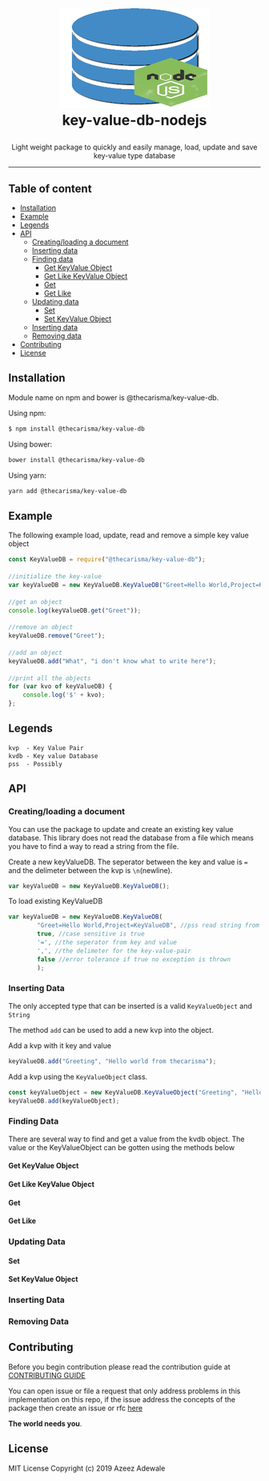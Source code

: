 # <p style="text-align: center;" align="center"><img src="https://github.com/keyvaluedb/key-value-db/raw/master/icons/key-value-db-nodejs.png" alt="key-value-db-nodejs" style="width:300px;height:200px;" width="300" height="200" /><br /> key-value-db-nodejs</p>

<p style="text-align: center;" align="center">Light weight package to quickly and easily manage, load, update and save key-value type database </p>

___

## Table of content
- [Installation](#installation)
- [Example](#example)
- [Legends](#legends)
- [API](#api)
	- [Creating/loading a document](#creating/loading-a-document)
	- [Inserting data](#inserting-data)
	- [Finding data](#finding-data)
	    - [Get KeyValue Object](#get-keyvalue-object)
	    - [Get Like KeyValue Object](#get-like-keyvalue-object)
	    - [Get](#get-like)
	    - [Get Like](#get-like)
	- [Updating data](#updating-data)
        - [Set](#set)
        - [Set KeyValue Object](#set-keyvalue-object)
	- [Inserting data](#inserting-data)
	- [Removing data](#removing-data)
- [Contributing](#contributing)
- [License](#license)

## Installation

Module name on npm and bower is @thecarisma/key-value-db.

Using npm:

```bash
$ npm install @thecarisma/key-value-db
```

Using bower:

```bash
bower install @thecarisma/key-value-db
```

Using yarn:

```bash
yarn add @thecarisma/key-value-db
```

## Example

The following example load, update, read and remove a simple key value object 

```js
const KeyValueDB = require("@thecarisma/key-value-db");

//initialize the key-value 
var keyValueDB = new KeyValueDB.KeyValueDB("Greet=Hello World,Project=KeyValueDB", true, '=', ',', false);

//get an object
console.log(keyValueDB.get("Greet"));

//remove an object
keyValueDB.remove("Greet");

//add an object
keyValueDB.add("What", "i don't know what to write here");

//print all the objects
for (var kvo of keyValueDB) {
	console.log('$' + kvo);
};
```

## Legends

```
kvp  - Key Value Pair
kvdb - Key value Database
pss  - Possibly
```

## API

### Creating/loading a document

You can use the package to update and create an existing key value database. This library does not read the database from a file which means you have to find a way to read a string from the file. 

Create a new keyValueDB. The seperator between the key and value is `=` and the delimeter between the kvp is `\n`(newline).

```js
var keyValueDB = new KeyValueDB.KeyValueDB();
```

To load existing KeyValueDB  

```js
var keyValueDB = new KeyValueDB.KeyValueDB(
        "Greet=Hello World,Project=KeyValueDB", //pss read string from file
        true, //case sensitive is true
        '=', //the seperator from key and value
        ',', //the delimeter for the key-value-pair
        false //error tolerance if true no exception is thrown
        );
```

### Inserting Data

The only accepted type that can be inserted is a valid `KeyValueObject` and `String`

The method `add` can be used to add a new kvp into the object.

Add a kvp with it key and value

```js
keyValueDB.add("Greeting", "Hello world from thecarisma");
```

Add a kvp using the `KeyValueObject` class.

```js
const keyValueObject = new KeyValueDB.KeyValueObject("Greeting", "Hello world from thecarisma");
keyValueDB.add(keyValueObject);
```

### Finding Data

There are several way to find and get a value from the kvdb object. The value or the KeyValueObject can be gotten using the methods below

#### Get KeyValue Object



#### Get Like KeyValue Object

#### Get

#### Get Like

### Updating Data

#### Set

#### Set KeyValue Object

### Inserting Data

### Removing Data

## Contributing

Before you begin contribution please read the contribution guide at [CONTRIBUTING GUIDE](https://keyvaluedb.github.io/contributing.html)

You can open issue or file a request that only address problems in this implementation on this repo, if the issue address the concepts of the package then create an issue or rfc [here](https://github.com/keyvaluedb/key-value-db/)

**The world needs you**.

## License

MIT License Copyright (c) 2019 Azeez Adewale

